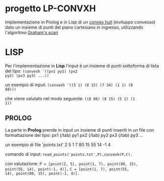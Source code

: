 # progetto LP-CONVXH

Implementazione in Prolog e in Lisp di un [convex hull](https://en.wikipedia.org/wiki/Convex_hull) (inviluppo convesso) dato un insieme di punti del piano cartesiano in ingresso, utilizzando l'algoritmo [Graham's scan](https://en.wikipedia.org/wiki/Graham_scan)


# LISP

Per l'implementazione in **Lisp** l'input è un insieme di punti sottoforma di lista del tipo:
<code>(convexh '((px1 py1) (px2 py2) (px3 py3) ...))</code> 

un esempio di input:
<code>(convexh '((5 1) (8 15) (7 34) (1 1) (8 88)))</code>

che viene valutato nel modo seguente:
<code>((8 88) (8 15) (5 1) (1 1))</code>

## PROLOG

La parte in **Prolog** prende in input un insieme di punti inseriti in un file con formattazione del tipo:
px1 (/tab) py1
px2 (/tab) py2
px3 (/tab) py3
...

un esempio di file 'points.txt'
2 5
1 7
80 15
55 14
-1 4

comando di input:
<code>read_points('points.txt',P),convexh(P,C).</code>

con valutazione:
<code>P = [point(2, 5), point(1, 7), point(80, 15), point(55, 14), point(-1, 4)],</code>
<code>C = [point(1, 7), point(55, 14), point(80, 15), point(-1, 4)].</code>
